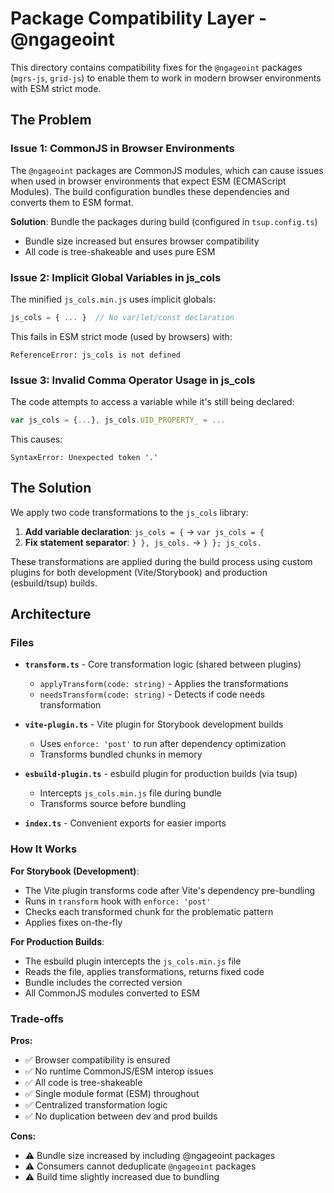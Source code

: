 # Package Compatibility Layer - @ngageoint

This directory contains compatibility fixes for the `@ngageoint` packages (`mgrs-js`, `grid-js`) to enable them to work in modern browser environments with ESM strict mode.

## The Problem

### Issue 1: CommonJS in Browser Environments

The `@ngageoint` packages are CommonJS modules, which can cause issues when used in browser environments that expect ESM (ECMAScript Modules). The build configuration bundles these dependencies and converts them to ESM format.

**Solution**: Bundle the packages during build (configured in `tsup.config.ts`)
- Bundle size increased but ensures browser compatibility
- All code is tree-shakeable and uses pure ESM

### Issue 2: Implicit Global Variables in js_cols

The minified `js_cols.min.js` uses implicit globals:
```javascript
js_cols = { ... }  // No var/let/const declaration
```

This fails in ESM strict mode (used by browsers) with:
```
ReferenceError: js_cols is not defined
```

### Issue 3: Invalid Comma Operator Usage in js_cols

The code attempts to access a variable while it's still being declared:
```javascript
var js_cols = {...}, js_cols.UID_PROPERTY_ = ...
```

This causes:
```
SyntaxError: Unexpected token '.'
```

## The Solution

We apply two code transformations to the `js_cols` library:

1. **Add variable declaration**: `js_cols = {` → `var js_cols = {`
2. **Fix statement separator**: `} }, js_cols.` → `} }; js_cols.`

These transformations are applied during the build process using custom plugins for both development (Vite/Storybook) and production (esbuild/tsup) builds.

## Architecture

### Files

- **`transform.ts`** - Core transformation logic (shared between plugins)
  - `applyTransform(code: string)` - Applies the transformations
  - `needsTransform(code: string)` - Detects if code needs transformation

- **`vite-plugin.ts`** - Vite plugin for Storybook development builds
  - Uses `enforce: 'post'` to run after dependency optimization
  - Transforms bundled chunks in memory

- **`esbuild-plugin.ts`** - esbuild plugin for production builds (via tsup)
  - Intercepts `js_cols.min.js` file during bundle
  - Transforms source before bundling

- **`index.ts`** - Convenient exports for easier imports

### How It Works

**For Storybook (Development)**:
- The Vite plugin transforms code after Vite's dependency pre-bundling
- Runs in `transform` hook with `enforce: 'post'`
- Checks each transformed chunk for the problematic pattern
- Applies fixes on-the-fly

**For Production Builds**:
- The esbuild plugin intercepts the `js_cols.min.js` file
- Reads the file, applies transformations, returns fixed code
- Bundle includes the corrected version
- All CommonJS modules converted to ESM

### Trade-offs

**Pros:**
- ✅ Browser compatibility is ensured
- ✅ No runtime CommonJS/ESM interop issues
- ✅ All code is tree-shakeable
- ✅ Single module format (ESM) throughout
- ✅ Centralized transformation logic
- ✅ No duplication between dev and prod builds

**Cons:**
- ⚠️ Bundle size increased by including @ngageoint packages
- ⚠️ Consumers cannot deduplicate `@ngageoint` packages
- ⚠️ Build time slightly increased due to bundling

